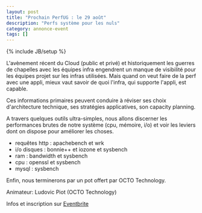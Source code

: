 ```yaml
---
layout: post
title: "Prochain PerfUG : le 29 août"
description: "Perfs système pour les nuls"
category: annonce-event
tags: []
---
```

{% include JB/setup %}

L'avènement récent du Cloud (public et privé) et historiquement les guerres de chapelles avec les équipes infra engendrent un manque de visibilité pour les équipes projet sur les infras utilisées.
Mais quand on veut faire de la perf avec une appli, mieux vaut savoir de quoi l'infra, qui supporte l'appli, est capable.
<!-- more -->
Ces informations primaires peuvent conduire à réviser ses choix d'architecture technique, ses stratégies applicatives, son capacity planning.

A travers quelques outils ultra-simples, nous allons discerner les performances brutes de notre système (cpu, mémoire, i/o) et voir les leviers dont on dispose pour améliorer les choses.
<ul>
<li>requêtes http : apachebench et wrk</li>
<li>i/o disques : bonnie++ et iozone et sysbench</li>
<li>ram : bandwidth et sysbench</li>
<li>cpu : openssl et sysbench</li>
<li>mysql : sysbench</li>
</ul>

Enfin, nous terminerons par un pot offert par OCTO Technology.
 
Animateur: Ludovic Piot (OCTO Technology)

Infos et inscription sur [Eventbrite](http://www.eventbrite.fr/event/7954561307)